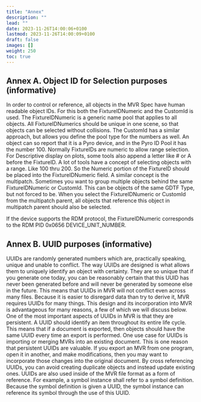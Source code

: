 ```yaml
---
title: "Annex"
description: ""
lead: ""
date: 2023-11-26T14:00:06+0100
lastmod: 2023-11-26T14:00:09+0100
draft: false
images: []
weight: 250
toc: true
---
```

## Annex A. Object ID for Selection purposes (informative)

In order to control or reference, all objects in the MVR Spec have human
readable object IDs. For this both the FixtureIDNumeric and the CustomId is
used.  The FixtureIDNumeric is a generic name pool that applies to all objects.
All FixtureIDNumerics should be unique in one scene, so that objects can be
selected without collisions.  The CustomId has a similar approach, but allows
you define the pool type for the numbers as well. An object can so report that
it is a Pyro device, and in the Pyro ID Pool it has the number 100.  Normally
FixtureIDs are numeric to allow range selection. For Descriptive display on
plots, some tools also append a letter like # or A before the FixtureID. A lot
of tools have a concept of selecting objects with a range. Like 100 thru 200.
So the Numeric portion of the FixtureID should be placed into the
FixtureIDNumeric field.  A similar concept is the multipatch. Sometimes you
want to group multiple objects behind the same FixtureIDNumeric or CustomId.
This can be objects of the same GDTF Type, but not forced to be. When you
select the FixtureIDNumeric or CustomId from the multipatch parent, all objects
that reference this object in multipatch parent should also be selected.

If the device supports the RDM protocol, the FixtureIDNumeric corresponds to
the RDM PID 0x0656 DEVICE_UNIT_NUMBER.

## Annex B. UUID purposes (informative)

UUIDs are randomly generated numbers which are, practically speaking, unique
and unable to conflict. The way UUIDs are designed is what allows them to
uniquely identify an object with certainty. They are so unique that if you
generate one today, you can be reasonably certain that this UUID has never been
generated before and will never be generated by someone else in the future.
This means that UUIDs in MVR will not conflict even across many files. Because
it is easier to disregard data than try to derive it, MVR requires UUIDs for
many things. This design and its incorporation into MVR is advantageous for
many reasons, a few of which we will discuss below.  One of the most important
aspects of UUIDs in MVR is that they are persistent. A UUID should identify an
item throughout its entire life cycle. This means that if a document is
exported, then objects should have the same UUID every time an export is
performed.  One use case for UUIDs is importing or merging MVRs into an
existing document. This is one reason that persistent UUIDs are valuable. If
you export an MVR from one program, open it in another, and make modifications,
then you may want to incorporate those changes into the original document. By
cross referencing UUIDs, you can avoid creating duplicate objects and instead
update existing ones.  UUIDs are also used inside of the MVR file format as a
form of reference. For example, a symbol instance shall refer to a symbol
definition. Because the symbol definition is given a UUID, the symbol instance
can reference its symbol through the use of this UUID.
